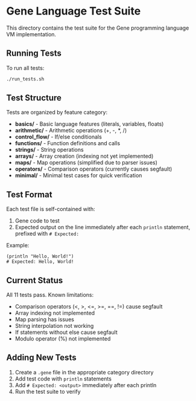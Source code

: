 # Gene Language Test Suite

This directory contains the test suite for the Gene programming language VM implementation.

## Running Tests

To run all tests:
```bash
./run_tests.sh
```

## Test Structure

Tests are organized by feature category:

- **basics/** - Basic language features (literals, variables, floats)
- **arithmetic/** - Arithmetic operations (+, -, *, /)
- **control_flow/** - If/else conditionals
- **functions/** - Function definitions and calls
- **strings/** - String operations
- **arrays/** - Array creation (indexing not yet implemented)
- **maps/** - Map operations (simplified due to parser issues)
- **operators/** - Comparison operators (currently causes segfault)
- **minimal/** - Minimal test cases for quick verification

## Test Format

Each test file is self-contained with:
1. Gene code to test
2. Expected output on the line immediately after each `println` statement, prefixed with `# Expected:`

Example:
```gene
(println "Hello, World!")
# Expected: Hello, World!
```

## Current Status

All 11 tests pass. Known limitations:
- Comparison operators (<, >, <=, >=, ==, !=) cause segfault
- Array indexing not implemented
- Map parsing has issues
- String interpolation not working
- If statements without else cause segfault
- Modulo operator (%) not implemented

## Adding New Tests

1. Create a `.gene` file in the appropriate category directory
2. Add test code with `println` statements
3. Add `# Expected: <output>` immediately after each println
4. Run the test suite to verify